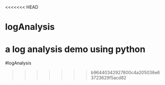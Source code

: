 <<<<<<< HEAD
# logAnalysis
a log analysis demo using python
=======
#logAnalysis
>>>>>>> b96440342927800c4a205036e63723629f5acd82

